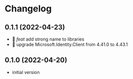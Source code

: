 # Changelog

## 0.1.1 (2022-04-23)

- :tada: *feat* add strong name to libraries
- :rocket: upgrade Microsoft.Identity.Client from 4.41.0 to 4.43.1

## 0.1.0 (2022-04-20)

- initial version
